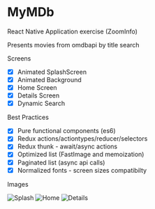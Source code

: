 # MyMDb

React Native Application exercise (ZoomInfo)

Presents movies from omdbapi by title search

Screens
- [x] Animated SplashScreen
- [x] Animated Background
- [x] Home Screen
- [x] Details Screen
- [x] Dynamic Search

Best Practices
- [x] Pure functional components (es6)
- [x] Redux actions/actiontypes/reducer/selectors
- [x] Redux thunk - await/async actions
- [x] Optimized list (FastImage and memoization)
- [x] Paginated list (async api calls)
- [x] Normalized fonts - screen sizes compatibilty

Images

![Splash](/assets/showcase/splash.png)
![Home](/assets/showcase/home.png)
![Details](/assets/showcase/details.png)
